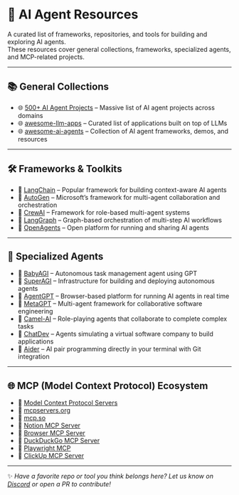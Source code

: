 # 🤖 AI Agent Resources

A curated list of frameworks, repositories, and tools for building and exploring AI agents.  
These resources cover general collections, frameworks, specialized agents, and MCP-related projects.

---

## 📚 General Collections
- 🌐 [500+ AI Agent Projects](https://github.com/ashishpatel26/500-AI-Agents-Projects) – Massive list of AI agent projects across domains  
- 🌐 [awesome-llm-apps](https://github.com/hollobit/awesome-llm-apps) – Curated list of applications built on top of LLMs  
- 🌐 [awesome-ai-agents](https://github.com/e2b-dev/awesome-ai-agents) – Collection of AI agent frameworks, demos, and resources  

---

## 🛠️ Frameworks & Toolkits
- 🔗 [LangChain](https://github.com/langchain-ai/langchain) – Popular framework for building context-aware AI agents  
- 🔗 [AutoGen](https://github.com/microsoft/autogen) – Microsoft’s framework for multi-agent collaboration and orchestration  
- 🔗 [CrewAI](https://github.com/joaomdmoura/crewai) – Framework for role-based multi-agent systems  
- 🔗 [LangGraph](https://github.com/langchain-ai/langgraph) – Graph-based orchestration of multi-step AI workflows  
- 🔗 [OpenAgents](https://github.com/xlang-ai/OpenAgents) – Open platform for running and sharing AI agents  

---

## 🤖 Specialized Agents
- 🚀 [BabyAGI](https://github.com/yoheinakajima/babyagi) – Autonomous task management agent using GPT  
- 🚀 [SuperAGI](https://github.com/TransformerOptimus/SuperAGI) – Infrastructure for building and deploying autonomous agents  
- 🚀 [AgentGPT](https://github.com/reworkd/AgentGPT) – Browser-based platform for running AI agents in real time  
- 🚀 [MetaGPT](https://github.com/geekan/MetaGPT) – Multi-agent framework for collaborative software engineering  
- 🚀 [Camel-AI](https://github.com/camel-ai/camel) – Role-playing agents that collaborate to complete complex tasks  
- 🚀 [ChatDev](https://github.com/OpenBMB/ChatDev) – Agents simulating a virtual software company to build applications  
- 🚀 [Aider](https://github.com/paul-gauthier/aider) – AI pair programming directly in your terminal with Git integration  

---

## 🌐 MCP (Model Context Protocol) Ecosystem
- 📖 [Model Context Protocol Servers](https://github.com/modelcontextprotocol/servers)  
- 📖 [mcpservers.org](https://mcpservers.org/)  
- 📖 [mcp.so](https://mcp.so/)  
- 📖 [Notion MCP Server](https://github.com/makenotion/notion-mcp-server)  
- 📖 [Browser MCP Server](https://docs.browsermcp.io/welcome)  
- 📖 [DuckDuckGo MCP Server](https://github.com/nickclyde/duckduckgo-mcp-server)  
- 📖 [Playwright MCP](https://github.com/microsoft/playwright-mcp)  
- 📖 [ClickUp MCP Server](https://github.com/taazkareem/clickup-mcp-server)  

---

✨ *Have a favorite repo or tool you think belongs here? Let us know on [Discord](https://discord.gg/xq2xeXDe) or open a PR to contribute!*  
